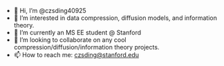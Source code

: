 - 👋 Hi, I’m @czsding40925
- 👀 I’m interested in data compression, diffusion models, and information theory.
- 🌱 I’m currently an MS EE student @ Stanford 
- 💞️ I’m looking to collaborate on any cool compression/diffusion/information theory projects. 
- 📫 How to reach me: czsding@stanford.edu

<!---
czsding40925/czsding40925 is a ✨ special ✨ repository because its `README.md` (this file) appears on your GitHub profile.
You can click the Preview link to take a look at your changes.
--->
